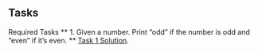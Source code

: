 ## Tasks

Required Tasks
** 1. Given a number. Print “odd” if the number is odd and “even” if itʼs even. **
[Task 1 Solution](https://github.com/edgarkhudoyan/conditionals-loops/blob/main/task1.js).
